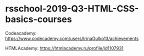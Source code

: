 # rsschool-2019-Q3-HTML-CSS-basics-courses
Codeacademy: https://www.codecademy.com/users/IrinaGulko13/achievements

HTMLAcademy: https://htmlacademy.ru/profile/id1107931

